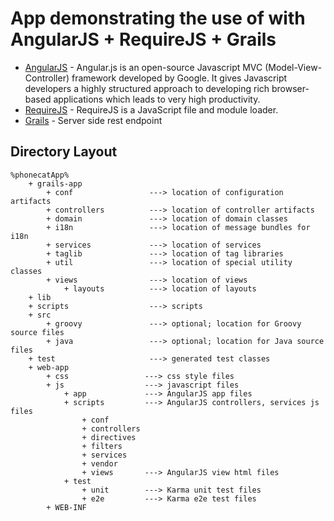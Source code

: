 # App demonstrating the use of with AngularJS + RequireJS + Grails

* [AngularJS](http://angularjs.org/) - Angular.js is an open-source Javascript MVC (Model-View-Controller) framework developed by
            Google. It gives Javascript developers a highly structured approach to developing rich browser-based
            applications which leads to very high productivity.
* [RequireJS](http://requirejs.org/) - RequireJS is a JavaScript file and module loader.
* [Grails](http://grails.org) - Server side rest endpoint

## Directory Layout

    %phonecatApp%
        + grails-app
            + conf                 ---> location of configuration artifacts
            + controllers          ---> location of controller artifacts
            + domain               ---> location of domain classes
            + i18n                 ---> location of message bundles for i18n
            + services             ---> location of services
            + taglib               ---> location of tag libraries
            + util                 ---> location of special utility classes
            + views                ---> location of views
                + layouts          ---> location of layouts
        + lib
        + scripts                  ---> scripts
        + src
            + groovy               ---> optional; location for Groovy source files
            + java                 ---> optional; location for Java source files
        + test                     ---> generated test classes
        + web-app
            + css                 ---> css style files
            + js                  ---> javascript files
                + app             ---> AngularJS app files
                + scripts         ---> AngularJS controllers, services js files
                    + conf
                    + controllers
                    + directives
                    + filters
                    + services
                    + vendor
                    + views       ---> AngularJS view html files
                + test
                    + unit        ---> Karma unit test files
                    + e2e         ---> Karma e2e test files
            + WEB-INF



